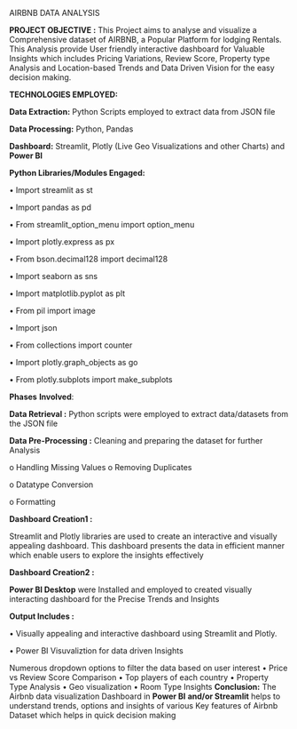 
AIRBNB DATA ANALYSIS

**PROJECT OBJECTIVE :**
This Project aims to analyse and visualize a Comprehensive dataset of AIRBNB, a Popular Platform for lodging Rentals. This Analysis provide User friendly interactive dashboard for Valuable Insights which includes Pricing Variations, Review Score, Property type Analysis and Location-based Trends and Data Driven Vision for the easy decision making. 

**TECHNOLOGIES EMPLOYED:**

**Data Extraction:**  Python Scripts employed to extract data from JSON file

**Data Processing:** Python, Pandas

**Dashboard:** Streamlit, Plotly (Live Geo Visualizations and other Charts) and **Power BI**

**Python Libraries/Modules Engaged:**

•	Import streamlit as st

•	Import pandas as pd

•	From streamlit_option_menu import option_menu

•	Import plotly.express as px

•	From bson.decimal128 import decimal128

•	Import seaborn as sns

•	Import matplotlib.pyplot as plt

•	From pil import image

•	Import json

•	From collections import counter

•	Import plotly.graph_objects as go

•	From plotly.subplots import make_subplots


**Phases** **Involved**:

**Data Retrieval :** Python scripts were employed to extract data/datasets from the JSON file

**Data Pre-Processing :** Cleaning and preparing the dataset for further Analysis

o	Handling Missing Values
o	Removing Duplicates

o	Datatype Conversion

o	Formatting

**Dashboard Creation1 :** 


Streamlit and Plotly libraries are used to create an interactive and visually appealing dashboard. This dashboard presents the data in efficient manner which enable users to explore the insights effectively


**Dashboard Creation2 :** 

**Power BI Desktop** were Installed and employed to created visually interacting dashboard for the Precise Trends and Insights


**Output Includes :**


•	Visually appealing and interactive dashboard using Streamlit and Plotly.

•	Power BI Visuvaliztion for data driven Insights


Numerous dropdown options to filter the data based on user interest
•	Price vs Review Score Comparison
•	Top players of each country
•	Property Type Analysis
•	Geo visualization
•	Room Type Insights
**Conclusion:**
The Airbnb data visualization Dashboard in **Power BI** **and/or Streamlit** helps to understand trends, options and insights of various Key features of Airbnb Dataset which helps  in quick decision making
